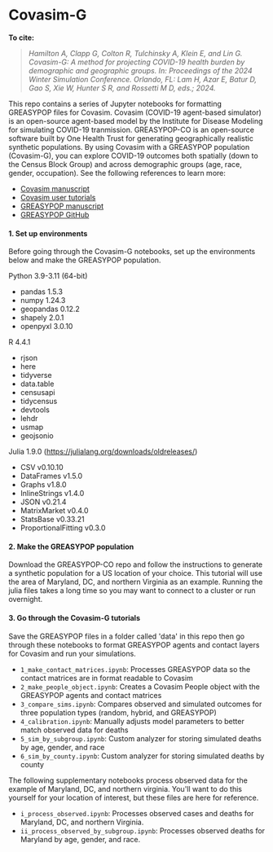 # Covasim-G

**To cite:**

>_Hamilton A, Clapp G, Colton R, Tulchinsky A, Klein E, and Lin G. Covasim-G: A method for projecting COVID-19 health burden by demographic and geographic groups. In: Proceedings of the 2024 Winter Simulation Conference. Orlando, FL: Lam H, Azar E, Batur D, Gao S, Xie W, Hunter S R, and Rossetti M D, eds.; 2024._

This repo contains a series of Jupyter notebooks for formatting GREASYPOP files for Covasim. Covasim (COVID-19 agent-based simulator) is an open-source agent-based model by the Institute for Disease Modeling for simulating COVID-19 tranmission. GREASYPOP-CO is an open-source software built by One Health Trust for generating geographically realistic synthetic populations. By using Covasim with a GREASYPOP population (Covasim-G), you can explore COVID-19 outcomes both spatially (down to the Census Block Group) and across demographic groups (age, race, gender, occupation). See the following references to learn more:

- [Covasim manuscript](https://journals.plos.org/ploscompbiol/article?id=10.1371/journal.pcbi.1009149)
- [Covasim user tutorials](https://docs.idmod.org/projects/covasim/en/latest/tutorials.html)
- [GREASYPOP manuscript](https://arxiv.org/abs/2406.14698)
- [GREASYPOP GitHub](https://github.com/CDDEP-DC/GREASYPOP-CO/tree/main)

#### 1. Set up environments
Before going through the Covasim-G notebooks, set up the environments below and make the GREASYPOP population.

Python 3.9-3.11 (64-bit)
- pandas 1.5.3
- numpy 1.24.3
- geopandas 0.12.2
- shapely 2.0.1
- openpyxl 3.0.10

R 4.4.1
- rjson
- here
- tidyverse
- data.table
- censusapi
- tidycensus
- devtools
- lehdr
- usmap
- geojsonio

Julia 1.9.0 (https://julialang.org/downloads/oldreleases/)
- CSV v0.10.10
- DataFrames v1.5.0
- Graphs v1.8.0
- InlineStrings v1.4.0
- JSON v0.21.4
- MatrixMarket v0.4.0
- StatsBase v0.33.21
- ProportionalFitting v0.3.0

#### 2. Make the GREASYPOP population
Download the GREASYPOP-CO repo and follow the instructions to generate a synthetic population for a US location of your choice. This tutorial will use the area of Maryland, DC, and northern Virginia as an example. Running the julia files takes a long time so you may want to connect to a cluster or run overnight.

#### 3. Go through the Covasim-G tutorials
Save the GREASYPOP files in a folder called 'data' in this repo then go through these notebooks to format GREASYPOP agents and contact layers for Covasim and run your simulations.
- `1_make_contact_matrices.ipynb`: Processes GREASYPOP data so the contact matrices are in format readable to Covasim
- `2_make_people_object.ipynb`: Creates a Covasim People object with the GREASYPOP agents and contact matrices
- `3_compare_sims.ipynb`: Compares observed and simulated outcomes for three population types (random, hybrid, and GREASYPOP)
- `4_calibration.ipynb`: Manually adjusts model parameters to better match observed data for deaths
- `5_sim_by_subgroup.ipynb`: Custom analyzer for storing simulated deaths by age, gender, and race
- `6_sim_by_county.ipynb`: Custom analyzer for storing simulated deaths by county

The following supplementary notebooks process observed data for the example of Maryland, DC, and northern virginia. You'll want to do this yourself for your location of interest, but these files are here for reference.
- `i_process_observed.ipynb`: Processes observed cases and deaths for Maryland, DC, and northern Virginia.
- `ii_process_observed_by_subgroup.ipynb`: Processes observed deaths for Maryland by age, gender, and race.
